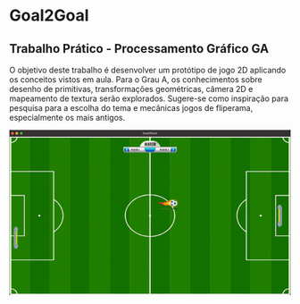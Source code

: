 # Goal2Goal

## Trabalho Prático - Processamento Gráfico GA

O objetivo deste trabalho é desenvolver um protótipo de jogo 2D aplicando os conceitos vistos
em aula. Para o Grau A, os conhecimentos sobre desenho de primitivas, transformações
geométricas, câmera 2D e mapeamento de textura serão explorados. Sugere-se como
inspiração para pesquisa para a escolha do tema e mecânicas jogos de fliperama,
especialmente os mais antigos.

![Goal2Goal](./assets/goal2goal.gif)
